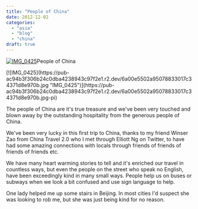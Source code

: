 ```yaml
---
title: "People of China"
date: 2012-12-02
categories: 
  - "asia"
  - "blog"
  - "china"
draft: true
---
```


[![IMG_0425](https://pub-ac94b3f306b24c0dba4238943c97f2e1.r2.dev/6a00e5502a95078833017d3e661009970c.jpg "IMG_0425")](https://pub-ac94b3f306b24c0dba4238943c97f2e1.r2.dev/6a00e5502a95078833017d3e661009970c.jpg-pi)People of China

<!--more--> [![IMG_0425](https://pub-ac94b3f306b24c0dba4238943c97f2e1.r2.dev/6a00e5502a95078833017c34371d8e970b.jpg "IMG_0425")](https://pub-ac94b3f306b24c0dba4238943c97f2e1.r2.dev/6a00e5502a95078833017c34371d8e970b.jpg-pi)  
  
The people of China are it's true treasure and we've been very touched and blown away by the outstanding hospitality from the generous people of China.  
  
We've been very lucky in this first trip to China, thanks to my friend Winser Zao from China Travel 2.0 who I met through Elliott Ng on Twitter, to have had some amazing connections with locals through friends of friends of friends of friends etc.  
  
We have many heart warming stories to tell and it's enriched our travel in countless ways, but even the people on the street who speak no English, have been exceedingly kind in many small ways. People help us on buses or subways when we look a bit confused and use sign language to help.  
  
One lady helped me up some stairs in Beijing. In most cities I'd suspect she was looking to rob me, but she was just being kind for no reason.

